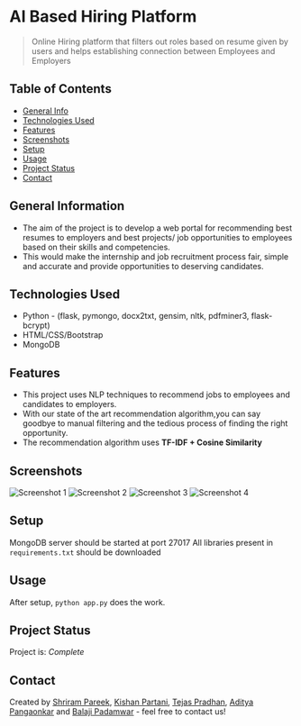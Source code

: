 # AI Based Hiring Platform
> Online Hiring platform that filters out roles based on resume given by users and helps establishing connection between Employees and Employers
<!-- > Live demo [_here_](https://www.example.com). If you have the project hosted somewhere, include the link here. -->

## Table of Contents
* [General Info](#general-information)
* [Technologies Used](#technologies-used)
* [Features](#features)
* [Screenshots](#screenshots)
* [Setup](#setup)
* [Usage](#usage)
* [Project Status](#project-status)
* [Contact](#contact)
<!-- * [License](#license) -->


## General Information
- The aim of the project is to develop a web portal for recommending best resumes to employers and best projects/ job opportunities to employees based on their skills and competencies. 
- This would make the internship and job recruitment process fair, simple and accurate and provide opportunities to deserving candidates.
<!-- You don't have to answer all the questions - just the ones relevant to your project. -->


## Technologies Used
- Python - (flask, pymongo, docx2txt, gensim, nltk, pdfminer3, flask-bcrypt)
- HTML/CSS/Bootstrap
- MongoDB


## Features
- This project uses NLP techniques to recommend jobs to employees and candidates to employers. 
- With our state of the art recommendation algorithm,you can say goodbye to manual filtering and the tedious process of finding the right opportunity. 
- The recommendation algorithm uses **TF-IDF + Cosine Similarity**


## Screenshots
![Screenshot 1](./Screenshots/1.png)
![Screenshot 2](./Screenshots/2.png)
![Screenshot 3](./Screenshots/3.png)
![Screenshot 4](./Screenshots/4.png)
<!-- If you have screenshots you'd like to share, include them here. -->


## Setup
MongoDB server should be started at port 27017
All libraries present in `requirements.txt` should be downloaded


## Usage
After setup,
`python app.py` does the work.


## Project Status
Project is: _Complete_ 



## Contact
Created by [Shriram Pareek](https://github.com/Shrirampareek888), [Kishan Partani](https://github.com/KishanPartani), [Tejas Pradhan](https://github.com/tejaspradhan), [Aditya Pangaonkar](https://github.com/Adi306) and [Balaji Padamwar](https://github.com/balaji1608) - feel free to contact us!


<!-- Optional -->
<!-- ## License -->
<!-- This project is open source and available under the [... License](). -->

<!-- You don't have to include all sections - just the one's relevant to your project -->
